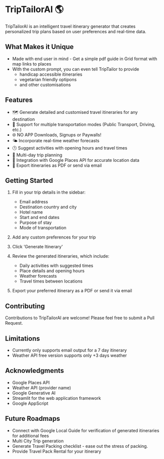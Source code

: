 # TripTailorAI 🌎

TripTailorAI is an intelligent travel itinerary generator that creates personalized trip plans based on user preferences and real-time data.

## What Makes it Unique
- Made with end user in mind - Get a simple pdf guide in Grid format with map links to places
- With the custom prompt, you can even tell TripTailor to provide
   - handicap accessible itineraries
   - vegetarian friendly optipons
   - and other customisations

## Features
- 🗺️ Generate detailed and customised travel itineraries for any destination
- 🚗 Support for multiple transportation modes (Public Transport, Driving, etc.)
- 🌐 NO APP Downloads, Signups or Paywalls!
- 🌤️ Incorporate real-time weather forecasts
- 🕒 Suggest activities with opening hours and travel times
- 📅 Multi-day trip planning
- 🔎 Integration with Google Places API for accurate location data
- 📧 Export itineraries as PDF or send via email

## Getting Started
1. Fill in your trip details in the sidebar:
   - Email address
   - Destination country and city
   - Hotel name
   - Start and end dates
   - Purpose of stay
   - Mode of transportation

2. Add any custom preferences for your trip

3. Click 'Generate Itinerary'

4. Review the generated itineraries, which include:
   - Daily activities with suggested times
   - Place details and opening hours
   - Weather forecasts
   - Travel times between locations

5. Export your preferred itinerary as a PDF or send it via email

## Contributing
Contributions to TripTailorAI are welcome! Please feel free to submit a Pull Request.

## Limitations
- Currently only supports email output for a 7 day itinerary
- Weather API free version supports only +3 days weather

## Acknowledgments
- Google Places API
- Weather API (provider name)
- Google Generative AI
- Streamlit for the web application framework
- Google AppScript

## Future Roadmaps
- Connect with Google Local Guide for verification of generated itineraries for additional fees
- Multi City Trip generation
- Generate Travel Packing checklist - ease out the stress of packing.
- Provide Travel Pack Rental for your itinerary
